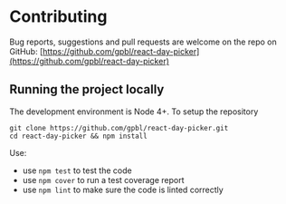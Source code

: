 # Contributing

Bug reports, suggestions and pull requests are welcome on the repo on GitHub: [https://github.com/gpbl/react-day-picker](https://github.com/gpbl/react-day-picker)

## Running the project locally

The development environment is Node 4+. To setup the repository

```
git clone https://github.com/gpbl/react-day-picker.git
cd react-day-picker && npm install
```

Use:

* use `npm test` to test the code
* use `npm cover` to run a test coverage report
* use `npm lint` to make sure the code is linted correctly
